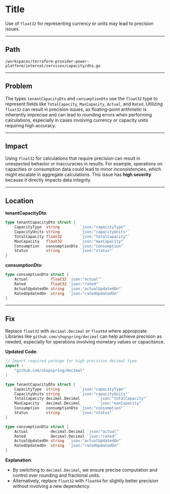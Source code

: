 # Title

Use of `float32` for representing currency or units may lead to precision issues.

---

## Path

`/workspaces/terraform-provider-power-platform/internal/services/capacity/dto.go`

---

## Problem

The types `tenantCapacityDto` and `consumptionDto` use the `float32` type to represent fields like `TotalCapacity`, `MaxCapacity`, `Actual`, and `Rated`. Utilizing `float32` can result in precision issues, as floating-point arithmetic is inherently imprecise and can lead to rounding errors when performing calculations, especially in cases involving currency or capacity units requiring high accuracy.

---

## Impact

Using `float32` for calculations that require precision can result in unexpected behavior or inaccuracies in results. For example, operations on capacities or consumption data could lead to minor inconsistencies, which might escalate in aggregate calculations. This issue has **high severity** because it directly impacts data integrity.

---

## Location

**tenantCapacityDto**:
```go
type tenantCapacityDto struct {
	CapacityType  string         `json:"capacityType"`
	CapacityUnits string         `json:"capacityUnits"`
	TotalCapacity float32        `json:"totalCapacity"`
	MaxCapacity   float32        `json:"maxCapacity"`
	Consumption   consumptionDto `json:"consumption"`
	Status        string         `json:"status"`
}
```

**consumptionDto**:
```go
type consumptionDto struct {
	Actual          float32 `json:"actual"`
	Rated           float32 `json:"rated"`
	ActualUpdatedOn string  `json:"actualUpdatedOn"`
	RatedUpdatedOn  string  `json:"ratedUpdatedOn"`
}
```

---

## Fix

Replace `float32` with `decimal.Decimal` or `float64` where appropriate. Libraries like `github.com/shopspring/decimal` can help achieve precision as needed, especially for operations involving monetary values or capacitance.

**Updated Code**:
```go
// Import required package for high precision decimal type.
import (
	"github.com/shopspring/decimal"
)

type tenantCapacityDto struct {
	CapacityType  string         `json:"capacityType"`
	CapacityUnits string         `json:"capacityUnits"`
	TotalCapacity decimal.Decimal        `json:"totalCapacity"`
	MaxCapacity   decimal.Decimal        `json:"maxCapacity"`
	Consumption   consumptionDto `json:"consumption"`
	Status        string         `json:"status"`
}

type consumptionDto struct {
	Actual          decimal.Decimal `json:"actual"`
	Rated           decimal.Decimal `json:"rated"`
	ActualUpdatedOn string  `json:"actualUpdatedOn"`
	RatedUpdatedOn  string  `json:"ratedUpdatedOn"`
}
```

**Explanation**:
- By switching to `decimal.Decimal`, we ensure precise computation and control over rounding and fractional units.
- Alternatively, replace `float32` with `float64` for slightly better precision without involving a new dependency.
